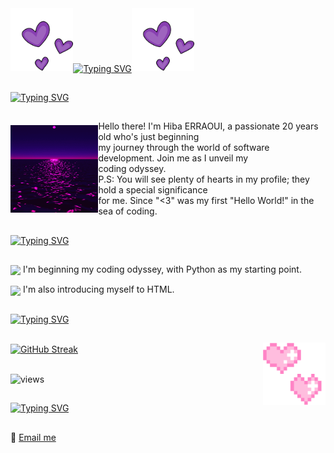 <!-- <img src="https://github.com/er-hiba/er-hiba/raw/dfa02a22716fd51ecefef43110ef20d255a2020a/kitty.gif" align="right" height="150">

<a href="https://git.io/typing-svg">
  <img src="https://readme-typing-svg.demolab.com?font=VT323&size=28&duration=4896&pause=&color=FF849E&center=true&vCenter=true&multiline=true&width=450&height=100&lines=%E2%99%A1+Hello+everyone!+I'm+Hiba+%40er-hiba+%E2%99%A1;Welcome+to+my+profile!" alt="Typing SVG" /></a>

![views](https://komarev.com/ghpvc/?username=er-hiba&color=FF849E)

## ♡ Who am I
Hi! My name is Hiba ERRAOUI.  
I am a passionate 20-year-old on an exhilarating journey through the world of software development.
My boundless curiosity fuels my drive to tackle new challenges and acquire fresh skills. I owe my start in this exciting realm to some remarkable individuals 
who have inspired me. My aspiration? To not only meet them but to one day stand alongside them, sharing our collective passion and expertise.

## ♡ Skills and technologies
<img width="30" /> <img src="https://cdn.jsdelivr.net/gh/devicons/devicon/icons/python/python-original.svg" align="center" height="30" alt="python logo"  />
I'm just getting started on my coding journey, and Python is my launchpad.

## ♡ GitHub Stats
[![GitHub Streak](https://streak-stats.demolab.com/?user=er-hiba&theme=dracula)](https://git.io/streak-stats)

## ♡ Contact information
📧 [email me](mailto:hibah.erraoui@gmail.com) -->

<div>
  <img src="https://github.com/er-hiba/er-hiba/blob/d1ab2d30b4a96f7a0ae7af8eff303b5e55d281d8/3purplehearts.gif" align="left" height="100">  
  <a href="https://git.io/typing-svg"><img src="https://readme-typing-svg.demolab.com?    font=Courier+Prime&size=32&pause=1&color=E53F71&center=true&vCenter=true&multiline=true&random=true&width=715&height=100&lines=Hello+and+welcome+to+my+Code+Canvas" alt="Typing SVG" align="center" /></a><img src="https://github.com/er-hiba/er-hiba/blob/d1ab2d30b4a96f7a0ae7af8eff303b5e55d281d8/3purplehearts.gif" height="100">  
</div>

<!-- <div align="center">
  <img src="https://github.com/er-hiba/er-hiba/raw/dfa02a22716fd51ecefef43110ef20d255a2020a/kitty.gif" height="140">
  <a href="https://git.io/typing-svg">
    <img src="https://readme-typing-svg.demolab.com?font=Courier+Prime&size=30&pause=1&color=E53F71&center=true&vCenter=true&multiline=true&random=true&width=715&height=120&lines=%E2%99%A1+Hello+and+welcome+to+my+Code+Canvas+%E2%99%A1" alt="Typing SVG" align="center" /> </a> <img src="https://github.com/er-hiba/er-hiba/raw/dfa02a22716fd51ecefef43110ef20d255a2020a/kitty.gif" height="140"> 
</div> -->

## 
<a href="https://git.io/typing-svg"><img src="https://readme-typing-svg.demolab.com?font=Courier+Prime&size=35&pause=1&color=341671&vCenter=false&multiline=true&repeat=false&random=false&width=1225&height=40&lines=♡+Me+from+behind+the+screen+:" alt="Typing SVG" /></a>
##
<!-- <img src="https://github.com/er-hiba/er-hiba/blob/d1ab2d30b4a96f7a0ae7af8eff303b5e55d281d8/sea.gif" >
Hello there! I'm Hiba ERRAOUI, a passionate 20 years old who's just beginning   
my journey through the world of software development. Join me as I unveil my   
coding odyssey.  
P.S: You will see plenty of hearts in my profile; they hold a special significance  
for me. Since "<3" was my first "Hello World!" in the sea of coding.-->

<div style="display: flex; align-items: center;">
  <img src="https://github.com/er-hiba/er-hiba/blob/d1ab2d30b4a96f7a0ae7af8eff303b5e55d281d8/sea.gif" height="140" width="200" align="right" >
    Hello there! I'm Hiba ERRAOUI, a passionate 20 years old who's just beginning<br>
    my journey through the world of software development. Join me as I unveil my<br> 
    coding odyssey.<br>
    P.S: You will see plenty of hearts in my profile; they hold a special significance<br>
    for me. Since "<3" was my first "Hello World!" in the sea of coding.
</div>

##
<a href="https://git.io/typing-svg"><img src="https://readme-typing-svg.demolab.com?font=Courier+Prime&size=35&pause=1&color=341671&vCenter=false&multiline=true&repeat=false&random=false&width=1270&height=45&lines=♡+Tech+Exploration+:" alt="Typing SVG" /></a>
##
<img src="https://cdn.jsdelivr.net/gh/devicons/devicon/icons/python/python-original.svg" align="center" height="30"> I'm beginning my coding odyssey, with Python as my starting point.  

<img src="https://img.icons8.com/color/64/null/html-5--v1.png" align="center" height="32"> I'm also introducing myself to HTML.

##
<a href="https://git.io/typing-svg"><img src="https://readme-typing-svg.demolab.com?font=Courier+Prime&size=35&pause=1&color=341671&vCenter=false&multiline=true&repeat=false&random=false&width=1225&height=40&lines=♡+GitHub+Stats+:" alt="Typing SVG" /></a>
##

<img src="https://github.com/er-hiba/er-hiba/blob/d1ab2d30b4a96f7a0ae7af8eff303b5e55d281d8/2hearts.gif" align="right" height="100">
<a href="https://git.io/streak-stats"><img src="https://streak-stats.demolab.com?user=er-hiba&hide_border=false&card_width=550&border=341671&background=AE296800&stroke=341671&currStreakNum=E53F71&dates=9C3587&ring=9C3587&sideNums=F54952&sideLabels=E53F71&currStreakLabel=E53F71&fire=F54952" alt="GitHub Streak" align="center" /></a>  
<br> <br>

![views](https://komarev.com/ghpvc/?username=er-hiba&color=F54952) 
##
<a href="https://git.io/typing-svg"><img src="https://readme-typing-svg.demolab.com?font=Courier+Prime&size=35&pause=1&color=341671&vCenter=false&multiline=true&repeat=false&random=false&width=1100&height=45&lines=♡+Contact+Information+:" alt="Typing SVG" /></a>
##
📧 [Email me](mailto:hibah.erraoui@gmail.com)

